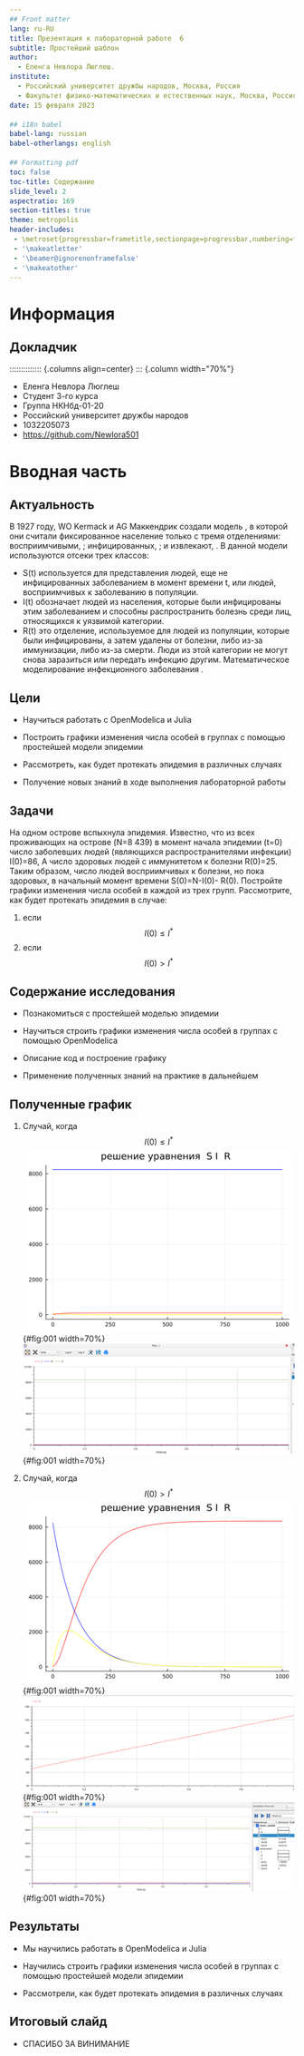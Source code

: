 ```yaml
---
## Front matter
lang: ru-RU
title: Презентация к лабораторной работе  6
subtitle: Простейший шаблон
author:
  - Еленга Невлора Люглеш.
institute:
  - Российский университет дружбы народов, Москва, Россия
  - Факультет физико-математических и естественных наук, Москва, Россия
date: 15 февраля 2023

## i18n babel
babel-lang: russian
babel-otherlangs: english

## Formatting pdf
toc: false
toc-title: Содержание
slide_level: 2
aspectratio: 169
section-titles: true
theme: metropolis
header-includes:
 - \metroset{progressbar=frametitle,sectionpage=progressbar,numbering=fraction}
 - '\makeatletter'
 - '\beamer@ignorenonframefalse'
 - '\makeatother'
---
```


# Информация

## Докладчик

:::::::::::::: {.columns align=center}
::: {.column width="70%"}

  * Еленга Невлора Люглеш
  * Студент 3-го курса
  * Группа НКНбд-01-20
  * Российский университет дружбы народов
  * 1032205073
  * <https://github.com/Newlora501>


# Вводная часть

## Актуальность


В 1927 году, WO Kermack и AG Маккендрик создали модель , в которой они считали фиксированное население только с тремя отделениями: восприимчивыми, ; инфицированных, ; и извлекают, . В данной модели используются отсеки трех классов: 
- S(t) используется для представления людей, еще не инфицированных заболеванием в момент времени t, или людей, восприимчивых к заболеванию в популяции. 
- I(t) обозначает людей из населения, которые были инфицированы этим заболеванием и способны распространить болезнь среди лиц, относящихся к уязвимой категории. 
- R(t) это отделение, используемое для людей из популяции, которые были инфицированы, а затем удалены от болезни, либо из-за иммунизации, либо из-за смерти. Люди из этой категории не могут снова заразиться или передать инфекцию другим. Математическое моделирование инфекционного заболевания .

## Цели 
- Научиться работать с OpenModelica и Julia

- Построить графики изменения числа особей в группах с помощью простейшей модели эпидемии

- Рассмотреть, как будет протекать эпидемия в различных случаях

- Получение новых знаний в ходе выполнения лабораторной работы


## Задачи

На одном острове вспыхнула эпидемия. Известно, что из всех проживающих на острове (N=8 439) в момент начала эпидемии (t=0) число заболевших людей (являющихся распространителями инфекции) I(0)=86,  А число здоровых людей с иммунитетом к болезни R(0)=25. Таким образом, число людей восприимчивых к болезни, но пока здоровых, в начальный момент времени S(0)=N-I(0)- R(0).  Постройте графики изменения числа особей в каждой из трех групп. Рассмотрите, как будет протекать эпидемия в случае:  
1) если  $$ I(0)\leq I^* $$
2) если $$ I(0)>I^* $$


## Содержание исследования

- Познакомиться с простейшей моделью эпидемии

- Научиться строить графики изменения числа особей в группах с помощью OpenModelica

- Описание код и построение графику

- Применение полученных знаний на практике в дальнейшем


## Полученные график
1) Cлучай, когда $$ I(0)\leq I^* $$
![рис2](image/lab6-1.png){#fig:001 width=70%}
![рис3](image/lab6mod1.png){#fig:001 width=70%}

2) Cлучай, когда  $$ I(0)>I^* $$
![рис2](image/lab6-2.png){#fig:001 width=70%}
![рис3](image/lab6mod2.png){#fig:001 width=70%}
![рис3](image/lab6mod3.png){#fig:001 width=70%}



## Результаты

- Мы научились работать в OpenModelica и Julia

- Научились строить графики изменения числа особей в группах с помощью простейшей модели эпидемии

- Рассмотрели, как будет протекать эпидемия в различных случаях


## Итоговый слайд

- СПАСИБО ЗА ВИНИМАНИЕ
